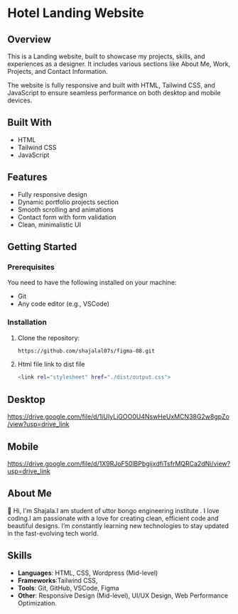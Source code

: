 # Hotel Landing Website

## Overview
This is a Landing website, built to showcase my projects, skills, and experiences as a designer. It includes various sections like About Me, Work, Projects, and Contact Information.

The website is fully responsive and built with HTML, Tailwind CSS, and JavaScript to ensure seamless performance on both desktop and mobile devices.

## Built With
- HTML
- Tailwind CSS
- JavaScript

## Features
- Fully responsive design
- Dynamic portfolio projects section
- Smooth scrolling and animations
- Contact form with form validation
- Clean, minimalistic UI

## Getting Started

### Prerequisites
You need to have the following installed on your machine:
- Git
- Any code editor (e.g., VSCode)

### Installation
1. Clone the repository:
   ```bash
   https://github.com/shajalal07s/figma-08.git
2. Html file link to dist file
   ```bash
   <link rel="stylesheet" href="./dist/output.css">

 ## Desktop

https://drive.google.com/file/d/1iUIyLiGOO0U4NswHeUxMCN38G2w8gpZo/view?usp=drive_link

## Mobile

https://drive.google.com/file/d/1X9RJoF50lBPbgijxdfiTsfrMQRCa2dNi/view?usp=drive_link

## About Me

👋 Hi, I'm Shajala.I am student of uttor bongo engineering institute . I love coding.I am passionate with a love for creating clean, efficient code and beautiful designs. I’m constantly learning new technologies to stay updated in the fast-evolving tech world.

## Skills

- **Languages**: HTML, CSS, Wordpress (Mid-level)
- **Frameworks**:Tailwind CSS,
- **Tools**: Git, GitHub, VSCode, Figma
- **Other**: Responsive Design (Mid-level), UI/UX Design, Web Performance Optimization.